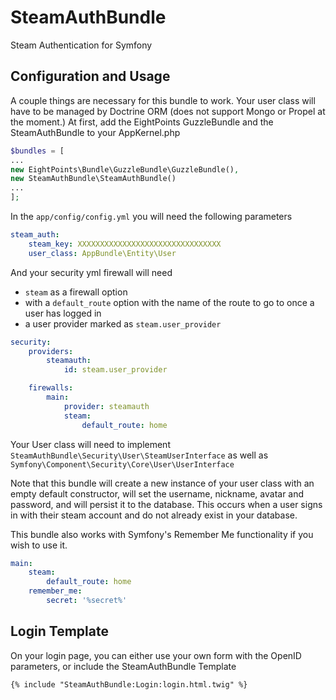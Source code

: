 # SteamAuthBundle
Steam Authentication for Symfony

## Configuration and Usage
A couple things are necessary for this bundle to work. Your user class will have to be managed by Doctrine ORM (does not support Mongo or Propel at the moment.)
At first, add the EightPoints GuzzleBundle and the SteamAuthBundle to your AppKernel.php
```php
$bundles = [
...
new EightPoints\Bundle\GuzzleBundle\GuzzleBundle(),
new SteamAuthBundle\SteamAuthBundle()
...
];
```

In the `app/config/config.yml` you will need the following parameters
```yml
steam_auth:
    steam_key: XXXXXXXXXXXXXXXXXXXXXXXXXXXXXXXX
    user_class: AppBundle\Entity\User
```

And your security yml firewall will need
* `steam` as a firewall option
* with a `default_route` option with the name of the route to go to once a user has logged in
* a user provider marked as `steam.user_provider`

```yml
security:
    providers:
        steamauth:
            id: steam.user_provider

    firewalls:
        main:
            provider: steamauth
            steam:
                default_route: home
```

Your User class will need to implement `SteamAuthBundle\Security\User\SteamUserInterface` as well as `Symfony\Component\Security\Core\User\UserInterface`

Note that this bundle will create a new instance of your user class with an empty default constructor, will set the username, nickname, avatar and password, and will persist it to the database. This occurs when a user signs in with their steam account and do not already exist in your database.

This bundle also works with Symfony's Remember Me functionality if you wish to use it.

```yml
main:
    steam:
        default_route: home
    remember_me:
        secret: '%secret%'
```

## Login Template

On your login page, you can either use your own form with the OpenID parameters, or include the SteamAuthBundle Template
```twig
{% include "SteamAuthBundle:Login:login.html.twig" %}
```

